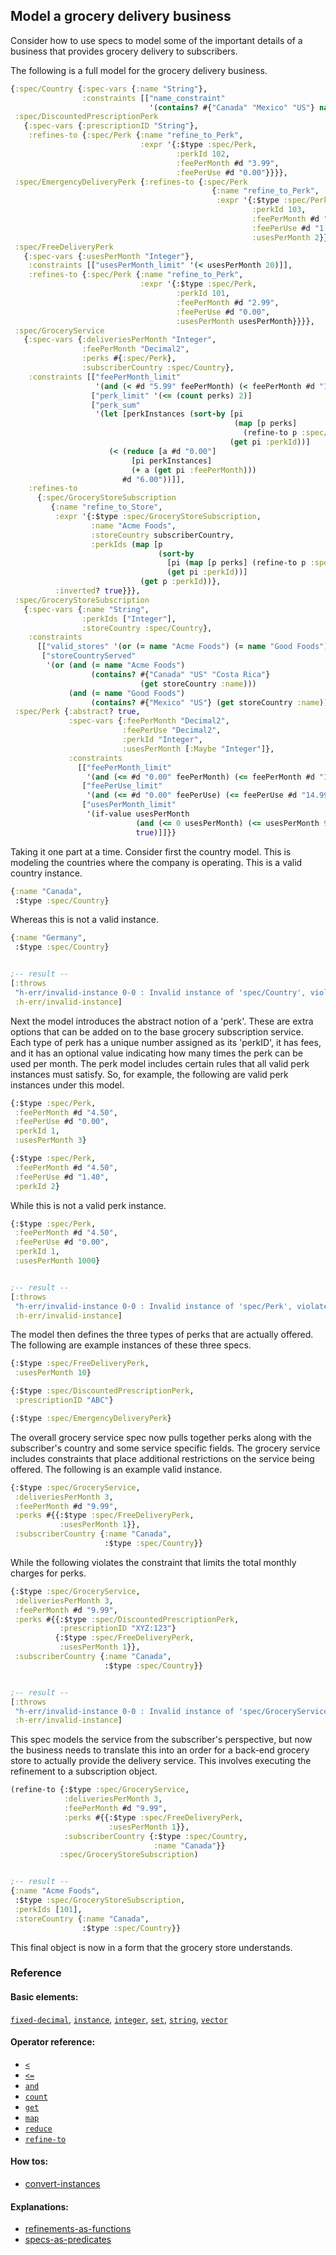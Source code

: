 <!---
  This markdown file was generated. Do not edit.
  -->

## Model a grocery delivery business

Consider how to use specs to model some of the important details of a business that provides grocery delivery to subscribers.

The following is a full model for the grocery delivery business.

```clojure
{:spec/Country {:spec-vars {:name "String"},
                :constraints [["name_constraint"
                               '(contains? #{"Canada" "Mexico" "US"} name)]]},
 :spec/DiscountedPrescriptionPerk
   {:spec-vars {:prescriptionID "String"},
    :refines-to {:spec/Perk {:name "refine_to_Perk",
                             :expr '{:$type :spec/Perk,
                                     :perkId 102,
                                     :feePerMonth #d "3.99",
                                     :feePerUse #d "0.00"}}}},
 :spec/EmergencyDeliveryPerk {:refines-to {:spec/Perk
                                             {:name "refine_to_Perk",
                                              :expr '{:$type :spec/Perk,
                                                      :perkId 103,
                                                      :feePerMonth #d "0.00",
                                                      :feePerUse #d "1.99",
                                                      :usesPerMonth 2}}}},
 :spec/FreeDeliveryPerk
   {:spec-vars {:usesPerMonth "Integer"},
    :constraints [["usesPerMonth_limit" '(< usesPerMonth 20)]],
    :refines-to {:spec/Perk {:name "refine_to_Perk",
                             :expr '{:$type :spec/Perk,
                                     :perkId 101,
                                     :feePerMonth #d "2.99",
                                     :feePerUse #d "0.00",
                                     :usesPerMonth usesPerMonth}}}},
 :spec/GroceryService
   {:spec-vars {:deliveriesPerMonth "Integer",
                :feePerMonth "Decimal2",
                :perks #{:spec/Perk},
                :subscriberCountry :spec/Country},
    :constraints [["feePerMonth_limit"
                   '(and (< #d "5.99" feePerMonth) (< feePerMonth #d "12.99"))]
                  ["perk_limit" '(<= (count perks) 2)]
                  ["perk_sum"
                   '(let [perkInstances (sort-by [pi
                                                  (map [p perks]
                                                    (refine-to p :spec/Perk))]
                                                 (get pi :perkId))]
                      (< (reduce [a #d "0.00"]
                           [pi perkInstances]
                           (+ a (get pi :feePerMonth)))
                         #d "6.00"))]],
    :refines-to
      {:spec/GroceryStoreSubscription
         {:name "refine_to_Store",
          :expr '{:$type :spec/GroceryStoreSubscription,
                  :name "Acme Foods",
                  :storeCountry subscriberCountry,
                  :perkIds (map [p
                                 (sort-by
                                   [pi (map [p perks] (refine-to p :spec/Perk))]
                                   (get pi :perkId))]
                             (get p :perkId))},
          :inverted? true}}},
 :spec/GroceryStoreSubscription
   {:spec-vars {:name "String",
                :perkIds ["Integer"],
                :storeCountry :spec/Country},
    :constraints
      [["valid_stores" '(or (= name "Acme Foods") (= name "Good Foods"))]
       ["storeCountryServed"
        '(or (and (= name "Acme Foods")
                  (contains? #{"Canada" "US" "Costa Rica"}
                             (get storeCountry :name)))
             (and (= name "Good Foods")
                  (contains? #{"Mexico" "US"} (get storeCountry :name))))]]},
 :spec/Perk {:abstract? true,
             :spec-vars {:feePerMonth "Decimal2",
                         :feePerUse "Decimal2",
                         :perkId "Integer",
                         :usesPerMonth [:Maybe "Integer"]},
             :constraints
               [["feePerMonth_limit"
                 '(and (<= #d "0.00" feePerMonth) (<= feePerMonth #d "199.99"))]
                ["feePerUse_limit"
                 '(and (<= #d "0.00" feePerUse) (<= feePerUse #d "14.99"))]
                ["usesPerMonth_limit"
                 '(if-value usesPerMonth
                            (and (<= 0 usesPerMonth) (<= usesPerMonth 999))
                            true)]]}}
```

Taking it one part at a time. Consider first the country model. This is modeling the countries where the company is operating. This is a valid country instance.

```clojure
{:name "Canada",
 :$type :spec/Country}
```

Whereas this is not a valid instance.

```clojure
{:name "Germany",
 :$type :spec/Country}


;-- result --
[:throws
 "h-err/invalid-instance 0-0 : Invalid instance of 'spec/Country', violates constraints name_constraint"
 :h-err/invalid-instance]
```

Next the model introduces the abstract notion of a 'perk'. These are extra options that can be added on to the base grocery subscription service. Each type of perk has a unique number assigned as its 'perkID', it has fees, and it has an optional value indicating how many times the perk can be used per month. The perk model includes certain rules that all valid perk instances must satisfy. So, for example, the following are valid perk instances under this model.

```clojure
{:$type :spec/Perk,
 :feePerMonth #d "4.50",
 :feePerUse #d "0.00",
 :perkId 1,
 :usesPerMonth 3}
```

```clojure
{:$type :spec/Perk,
 :feePerMonth #d "4.50",
 :feePerUse #d "1.40",
 :perkId 2}
```

While this is not a valid perk instance.

```clojure
{:$type :spec/Perk,
 :feePerMonth #d "4.50",
 :feePerUse #d "0.00",
 :perkId 1,
 :usesPerMonth 1000}


;-- result --
[:throws
 "h-err/invalid-instance 0-0 : Invalid instance of 'spec/Perk', violates constraints usesPerMonth_limit"
 :h-err/invalid-instance]
```

The model then defines the three types of perks that are actually offered. The following are example instances of these three specs.

```clojure
{:$type :spec/FreeDeliveryPerk,
 :usesPerMonth 10}
```

```clojure
{:$type :spec/DiscountedPrescriptionPerk,
 :prescriptionID "ABC"}
```

```clojure
{:$type :spec/EmergencyDeliveryPerk}
```

The overall grocery service spec now pulls together perks along with the subscriber's country and some service specific fields. The grocery service includes constraints that place additional restrictions on the service being offered. The following is an example valid instance.

```clojure
{:$type :spec/GroceryService,
 :deliveriesPerMonth 3,
 :feePerMonth #d "9.99",
 :perks #{{:$type :spec/FreeDeliveryPerk,
           :usesPerMonth 1}},
 :subscriberCountry {:name "Canada",
                     :$type :spec/Country}}
```

While the following violates the constraint that limits the total monthly charges for perks.

```clojure
{:$type :spec/GroceryService,
 :deliveriesPerMonth 3,
 :feePerMonth #d "9.99",
 :perks #{{:$type :spec/DiscountedPrescriptionPerk,
           :prescriptionID "XYZ:123"}
          {:$type :spec/FreeDeliveryPerk,
           :usesPerMonth 1}},
 :subscriberCountry {:name "Canada",
                     :$type :spec/Country}}


;-- result --
[:throws
 "h-err/invalid-instance 0-0 : Invalid instance of 'spec/GroceryService', violates constraints perk_sum"
 :h-err/invalid-instance]
```

This spec models the service from the subscriber's perspective, but now the business needs to translate this into an order for a back-end grocery store to actually provide the delivery service. This involves executing the refinement to a subscription object.

```clojure
(refine-to {:$type :spec/GroceryService,
            :deliveriesPerMonth 3,
            :feePerMonth #d "9.99",
            :perks #{{:$type :spec/FreeDeliveryPerk,
                      :usesPerMonth 1}},
            :subscriberCountry {:$type :spec/Country,
                                :name "Canada"}}
           :spec/GroceryStoreSubscription)


;-- result --
{:name "Acme Foods",
 :$type :spec/GroceryStoreSubscription,
 :perkIds [101],
 :storeCountry {:name "Canada",
                :$type :spec/Country}}
```

This final object is now in a form that the grocery store understands.

### Reference

#### Basic elements:

[`fixed-decimal`](../halite-basic-syntax-reference.md#fixed-decimal), [`instance`](../halite-basic-syntax-reference.md#instance), [`integer`](../halite-basic-syntax-reference.md#integer), [`set`](../halite-basic-syntax-reference.md#set), [`string`](../halite-basic-syntax-reference.md#string), [`vector`](../halite-basic-syntax-reference.md#vector)

#### Operator reference:

* [`<`](../halite-full-reference.md#_L)
* [`<=`](../halite-full-reference.md#_L_E)
* [`and`](../halite-full-reference.md#and)
* [`count`](../halite-full-reference.md#count)
* [`get`](../halite-full-reference.md#get)
* [`map`](../halite-full-reference.md#map)
* [`reduce`](../halite-full-reference.md#reduce)
* [`refine-to`](../halite-full-reference.md#refine-to)


#### How tos:

* [convert-instances](../how-to/convert-instances.md)


#### Explanations:

* [refinements-as-functions](../explanation/refinements-as-functions.md)
* [specs-as-predicates](../explanation/specs-as-predicates.md)


